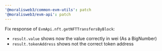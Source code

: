 ```yaml
---
'@moralisweb3/common-evm-utils': patch
'@moralisweb3/evm-api': patch
---
```


Fix response of `EvmApi.nft.getNFTTransfersByBlock`:

- `result.value` shows now the value correctly in wei (As a BigNumber)
- `result.tokenAddress` shows not the correct token address
